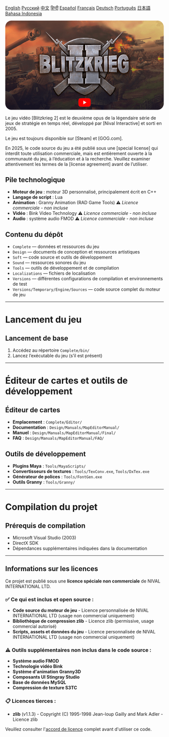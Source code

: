 [English](README.md)        [Русский](README_Russian.md)        [中文](README_Chinese.md)        [हिन्दी](README_Hindi.md)        [Español](README_Spanish.md)        [Français](README_French.md)        [Deutsch](README_German.md)        [Português](README_Portuguese.md)        [日本語](README_Japanese.md)        [Bahasa Indonesia](README_Indonesian.md)

[![Blitzkrieg II Trailer](Blitzkrieg_2.png)](https://www.youtube.com/watch?v=Cw8rA2hvDGg)

Le jeu vidéo [Blitzkrieg 2] est le deuxième opus de la légendaire série de jeux de stratégie en temps réel, développé par [Nival Interactive] et sorti en 2005.

Le jeu est toujours disponible sur [Steam] et [GOG.com].

En 2025, le code source du jeu a été publié sous une [special license] qui interdit toute utilisation commerciale, mais est entièrement ouverte à la communauté du jeu, à l’éducation et à la recherche. Veuillez examiner attentivement les termes de la [license agreement] avant de l’utiliser.

## Pile technologique

- **Moteur de jeu** : moteur 3D personnalisé, principalement écrit en C++  
- **Langage de script** : Lua  
- **Animation** : Granny Animation (RAD Game Tools) ⚠️ *Licence commerciale - non incluse*
- **Vidéo** : Bink Video Technology ⚠️ *Licence commerciale - non incluse*
- **Audio** : système audio FMOD ⚠️ *Licence commerciale - non incluse*  

## Contenu du dépôt

- `Complete` — données et ressources du jeu  
- `Design` — documents de conception et ressources artistiques  
- `Soft` — code source et outils de développement  
- `Sound` — ressources sonores du jeu  
- `Tools` — outils de développement et de compilation  
- `Localizations` — fichiers de localisation
- `Versions` — différentes configurations de compilation et environnements de test  
- `Versions/Temporary/Engine/Sources` — code source complet du moteur de jeu  

---

# Lancement du jeu

## Lancement de base  
1. Accédez au répertoire `Complete/bin/`  
2. Lancez l’exécutable du jeu (s’il est présent)  

---

# Éditeur de cartes et outils de développement

## Éditeur de cartes  
- **Emplacement** : `Complete/Editor/`  
- **Documentation** : `Design/Manuals/MapEditorManual/`  
- **Manuel** : `Design/Manuals/MapEditorManual/Final/`  
- **FAQ** : `Design/Manuals/MapEditorManual/FAQ/`  

## Outils de développement  
- **Plugins Maya** : `Tools/MayaScripts/`  
- **Convertisseurs de textures** : `Tools/TexConv.exe`, `Tools/DxTex.exe`  
- **Générateur de polices** : `Tools/FontGen.exe`  
- **Outils Granny** : `Tools/Granny/`  

---


# Compilation du projet

## Prérequis de compilation  
- Microsoft Visual Studio (2003)  
- DirectX SDK  
- Dépendances supplémentaires indiquées dans la documentation

---

## Informations sur les licences

Ce projet est publié sous une **licence spéciale non commerciale** de NIVAL INTERNATIONAL LTD.

### ✅ Ce qui est inclus et open source :
- **Code source du moteur de jeu** - Licence personnalisée de NIVAL INTERNATIONAL LTD (usage non commercial uniquement)
- **Bibliothèque de compression zlib** - Licence zlib (permissive, usage commercial autorisé)
- **Scripts, assets et données du jeu** - Licence personnalisée de NIVAL INTERNATIONAL LTD (usage non commercial uniquement)

### ⚠️ Outils supplémentaires non inclus dans le code source :
- **Système audio FMOD**
- **Technologie vidéo Bink**
- **Système d'animation Granny3D**
- **Composants UI Stingray Studio**
- **Base de données MySQL**
- **Compression de texture S3TC**

### 📋 Licences tierces :
- **zlib** (v1.1.3) - Copyright (C) 1995-1998 Jean-loup Gailly and Mark Adler - Licence zlib

Veuillez consulter l'[accord de licence](LICENSE.md) complet avant d'utiliser ce code.  


